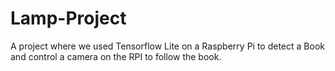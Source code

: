 # Lamp-Project
A project where we used Tensorflow Lite on a Raspberry Pi to detect a Book and control a camera on the RPI to follow the book.
